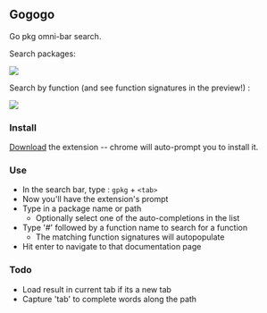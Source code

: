 ## Gogogo ##

Go pkg omni-bar search.

Search packages:

<img src='https://github.com/sjezewski/gogogo/raw/master/doc/screenshot.png'/>

Search by function (and see function signatures in the preview!) :

<img src='https://github.com/sjezewski/gogogo/raw/master/doc/functions-screenshot.png'/>

### Install ###

[Download](http://bit.ly/GAaag5) the extension -- chrome will auto-prompt you to install it.

### Use ###

- In the search bar, type : `gpkg` + `<tab>`
- Now you'll have the extension's prompt
- Type in a package name or path
  - Optionally select one of the auto-completions in the list
- Type '#' followed by a function name to search for a function
  - The matching function signatures will autopopulate  
- Hit enter to navigate to that documentation page

### Todo ###

- Load result in current tab if its a new tab
- Capture 'tab' to complete words along the path